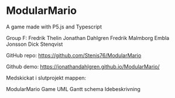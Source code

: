 # ModularMario
A game made with P5.js and Typescript

Group F:
Fredrik Thelin
Jonathan Dahlgren
Fredrik Malmborg
Embla Jonsson
Dick Stenqvist

GitHub repo: https://github.com/Stenis76/ModularMario

Github demo: https://jonathandahlgren.github.io/ModularMario/

Medskickat i slutprojekt mappen:

ModularMario Game
UML
Gantt schema
Idebeskrivning
